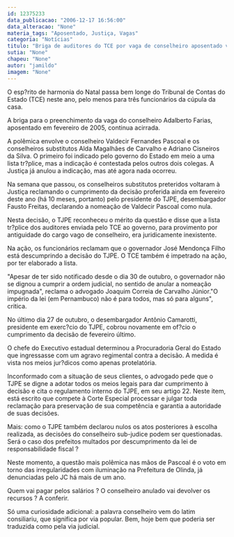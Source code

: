 ```yaml
---
id: 12375233
data_publicacao: "2006-12-17 16:56:00"
data_alteracao: "None"
materia_tags: "Aposentado, Justiça, Vagas"
categoria: "Notícias"
titulo: "Briga de auditores do TCE por vaga de conselheiro aposentado volta à Justiça, 10 meses depois de decisão"
sutia: "None"
chapeu: "None"
autor: "jamildo"
imagem: "None"
---
```

<p>O esp?rito de harmonia do Natal passa bem longe do Tribunal de Contas do Estado (TCE) neste ano, pelo menos para tr&ecirc;s funcion&aacute;rios da c&uacute;pula da casa.</p>

<p>A briga para o preenchimento da vaga do conselheiro Adalberto Farias, aposentado em fevereiro de 2005, continua acirrada.</p>

<p>A pol&ecirc;mica envolve o conselheiro Valdecir Fernandes Pascoal e os conselheiros substitutos Alda Magalh&atilde;es de Carvalho e Adriano Cisneiros da Silva. O primeiro foi indicado pelo governo do Estado em meio a uma lista tr?plice, mas a indica&ccedil;&atilde;o &eacute; contestada pelos outros dois colegas. A Justi&ccedil;a j&aacute; anulou a indica&ccedil;&atilde;o, mas at&eacute; agora nada ocorreu.</p>

<p>Na semana que passou, os conselheiros substitutos preteridos voltaram &agrave; Justi&ccedil;a reclamando o cumprimento da decis&atilde;o proferida ainda em fevereiro deste ano (h&aacute; 10 meses, portanto) pelo presidente do TJPE, desembargador Fausto Freitas, declarando a nomea&ccedil;&atilde;o de Valdecir Pascoal como nula.</p>

<p>Nesta decis&atilde;o, o TJPE reconheceu o m&eacute;rito da quest&atilde;o e disse que a lista tr?plice dos auditores enviada pelo TCE ao governo, para provimento por antiguidade do cargo vago de conselheiro, era juridicamente inexistente.</p>

<p>Na a&ccedil;&atilde;o, os funcion&aacute;rios reclamam que o governador Jos&eacute; Mendon&ccedil;a Filho est&aacute; descumprindo a decis&atilde;o do TJPE. O TCE tamb&eacute;m &eacute; impetrado na a&ccedil;&atilde;o, por ter elaborado a lista.</p>

<p>"Apesar de ter sido notificado desde o dia 30 de outubro, o governador n&atilde;o se dignou a cumprir a ordem judicial, no sentido de anular a nomea&ccedil;&atilde;o impugnada", reclama o advogado Joaquim Correia de Carvalho J&uacute;nior."O imp&eacute;rio da lei (em Pernambuco) n&atilde;o &eacute; para todos, mas s&oacute; para alguns", critica.</p>

<p>No &uacute;ltimo dia 27 de outubro, o desembargador Ant&ocirc;nio Camarotti, presidente em exerc?cio do TJPE, cobrou novamente em of?cio o cumprimento da decis&atilde;o de fevereiro &uacute;ltimo.</p>

<p>O chefe do Executivo estadual determinou a Procuradoria Geral do Estado que ingressasse com um agravo regimental contra a decis&atilde;o. A medida &eacute; vista nos meios jur?dicos como apenas protelat&oacute;ria.</p>

<p>Inconformado com a situa&ccedil;&atilde;o de seus clientes, o advogado pede que o TJPE se digne a adotar todos os meios legais para dar cumprimento &agrave; decis&atilde;o e cita o regulamento interno do TJPE, em seu artigo 22. Neste item, est&aacute; escrito que compete &agrave; Corte Especial processar e julgar toda reclama&ccedil;&atilde;o para preserva&ccedil;&atilde;o de sua compet&ecirc;ncia e garantia a autoridade de suas decis&otilde;es.</p>

<p>Mais: como o TJPE tamb&eacute;m declarou nulos os atos posteriores &agrave; escolha realizada, as decis&otilde;es do conselheiro sub-judice podem ser questionadas. Ser&aacute; o caso dos prefeitos multados por descumprimento da lei de responsabilidade fiscal ?</p>

<p>Neste momento, a quest&atilde;o mais pol&ecirc;mica nas m&atilde;os de Pascoal &eacute; o voto em torno das irregularidades com ilumina&ccedil;&atilde;o na Prefeitura de Olinda, j&aacute; denunciadas pelo JC h&aacute; mais de um ano.</p>

<p>Quem vai pagar pelos sal&aacute;rios ? O conselheiro anulado vai devolver os recursos ? A conferir.</p>

<p>S&oacute; uma curiosidade adicional: a palavra conselheiro vem do latim consiliariu, que significa por via popular. Bem, hoje bem que poderia ser traduzida como pela via judicial.</p>
